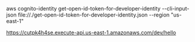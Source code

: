 aws cognito-identity get-open-id-token-for-developer-identity --cli-input-json file://./get-open-id-token-for-developer-identity.json --region "us-east-1"


https://cutpk4h4se.execute-api.us-east-1.amazonaws.com/dev/hello